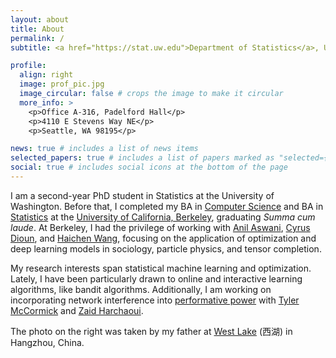 ```yaml
---
layout: about
title: About
permalink: /
subtitle: <a href="https://stat.uw.edu">Department of Statistics</a>, University of Washington.

profile:
  align: right
  image: prof_pic.jpg
  image_circular: false # crops the image to make it circular
  more_info: >
    <p>Office A-316, Padelford Hall</p>
    <p>4110 E Stevens Way NE</p>
    <p>Seattle, WA 98195</p>

news: true # includes a list of news items
selected_papers: true # includes a list of papers marked as "selected={true}"
social: true # includes social icons at the bottom of the page
---
```


I am a second-year PhD student in Statistics at the University of Washington. Before that, I completed my BA in [Computer Science](https://eecs.berkeley.edu/) and BA in [Statistics](https://statistics.berkeley.edu/) at the [University of California, Berkeley](https://www.berkeley.edu/), graduating *Summa cum laude*. At Berkeley, I had the privilege of working with [Anil Aswani](https://aswani.ieor.berkeley.edu/), [Cyrus Dioun](https://business.ucdenver.edu/about/our-people/cyrus-dioun), and [Haichen Wang](https://hwang43.web.cern.ch/), focusing on the application of optimization and deep learning models in sociology, particle physics, and tensor completion.

My research interests span statistical machine learning and optimization. Lately, I have been particularly drawn to online and interactive learning algorithms, like bandit algorithms. Additionally, I am working on incorporating network interference into [performative power](https://arxiv.org/abs/2405.19073) with [Tyler McCormick](https://thmccormick.github.io/) and [Zaid Harchaoui](https://sites.google.com/uw.edu/zaid-harchaoui/).

The photo on the right was taken by my father at [West Lake](https://en.wikipedia.org/wiki/West_Lake) (西湖) in Hangzhou, China.

